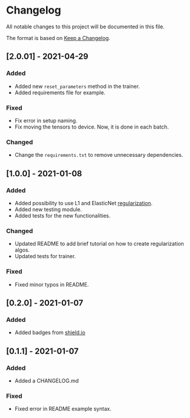 # Changelog

All notable changes to this project will be documented in this file.

The format is based on [Keep a Changelog](http://keepachangelog.com/en/1.0.0/).

## [2.0.01] - 2021-04-29

### Added

- Added new `reset_parameters` method in the trainer.
- Added requirements file for example.

### Fixed

- Fix error in setup naming.
- Fix moving the tensors to device. Now, it is done in each batch.

### Changed

- Change the `requirements.txt` to remove unnecessary dependencies.


## [1.0.0] - 2021-01-08

### Added

- Added possibility to use L1 and ElasticNet [regularization](https://github.com/Xylambda/torchfitter/pull/3).
- Added new testing module.
- Added tests for the new functionalities.

### Changed

- Updated README to add brief tutorial on how to create regularization algos.
- Updated tests for trainer.

### Fixed

- Fixed minor typos in README.


## [0.2.0] - 2021-01-07

### Added

- Added badges from [shield.io](https://shields.io/)


## [0.1.1] - 2021-01-07

### Added

- Added a CHANGELOG.md

### Fixed

- Fixed error in README example syntax.